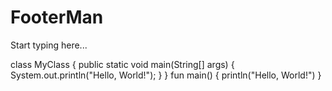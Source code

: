# FooterMan

Start typing here...

<tabs>
    <tab title="Java">
        <code-block lang="java">
            class MyClass {
                public static void main(String[] args) {
                    System.out.println("Hello, World!");
                }
            }
        </code-block>
    </tab>
    <tab title="Kotlin">
        <code-block lang="kotlin">
            fun main() {
                println("Hello, World!")
            }
        </code-block>
    </tab>
</tabs>
